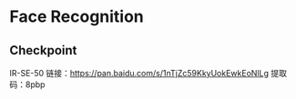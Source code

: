 # Face Recognition

## Checkpoint
IR-SE-50 链接：https://pan.baidu.com/s/1nTjZc59KkyUokEwkEoNlLg 提取码：8pbp